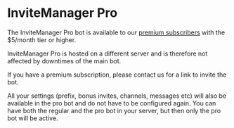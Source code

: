 # InviteManager Pro

The InviteManager Pro bot is available to our [premium subscribers](../premium/tiers.md#pricing) with the $5/month tier or higher.  
  
InviteManager Pro is hosted on a different server and is therefore not affected by downtimes of the main bot.  
  
If you have a premium subscription, please contact us for a link to invite the bot.  
  
All your settings \(prefix, bonus invites, channels, messages etc\) will also be available in the pro bot and do not have to be configured again. You can have both the regular and the pro bot in your server, but then only the pro bot will be active.

